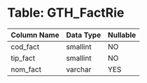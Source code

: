 # Table: GTH_FactRie

| Column Name | Data Type | Nullable |
|-------------|-----------|----------|
| cod_fact | smallint | NO |
| tip_fact | smallint | NO |
| nom_fact | varchar | YES |
